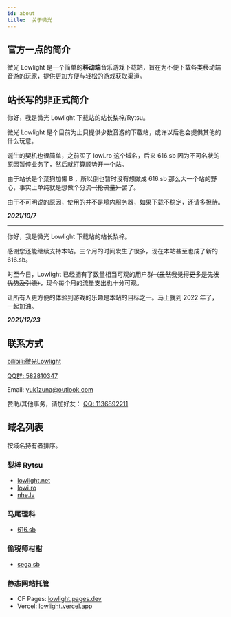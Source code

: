 ```yaml
---
id: about
title:  关于微光
---
```


## 官方一点的简介

微光 Lowlight 是一个简单的**移动端**音乐游戏下载站，旨在为不便下载各类移动端音游的玩家，提供更加方便与轻松的游戏获取渠道。


## 站长写的非正式简介

你好，我是微光 Lowlight 下载站的站长梨梓/Rytsu。

微光 Lowlight 是个目前为止只提供少数音游的下载站，或许以后也会提供其他的什么玩意。

诞生的契机也很简单，之前买了 lowi.ro 这个域名，后来 616.sb 因为不可名状的原因暂停业务了，然后就打算顺势开一个站。

由于站长是个菜狗加懒 B ，所以倒也暂时没有想做成 616.sb 那么大一个站的野心，事实上单纯就是想做个分流~~（抢流量）~~罢了。

由于不可明说的原因，使用的并不是境内服务器，如果下载不稳定，还请多担待。

***2021/10/7***

-----

你好，我是微光 Lowlight 下载站的站长梨梓。

感谢您还能继续支持本站。三个月的时间发生了很多，现在本站甚至也成了新的 616.sb。

时至今日，Lowlight 已经拥有了数量相当可观的用户群~~（虽然我觉得更多是先发优势及引流）~~，现今每个月的流量支出也十分可观。

让所有人更方便的体验到游戏的乐趣是本站的目标之一。马上就到 2022 年了，一起加油。

***2021/12/23***

## 联系方式

[bilibili:微光Lowlight](https://space.bilibili.com/319171871)

[QQ群: 582810347](https://jq.qq.com/?_wv=1027&k=WAZFYeVn)

Email: yuk1zuna@outlook.com

赞助/其他事务，请加好友： [QQ: 1136892211](tencent://message/?uin=1136892211)

## 域名列表

按域名持有者排序。

### 梨梓 Rytsu

- [lowlight.net](https://lowlight.net)
- [lowi.ro](https://lowi.ro)
- [nhe.lv](https://nhe.lv)

### 马尾理科

- [616.sb](https://616.sb)

### 偷税师柑柑

- [sega.sb](https://sega.sb)

### 静态网站托管

- CF Pages: [lowlight.pages.dev](https://lowlight.pages.dev)
- Vercel: [lowlight.vercel.app](https://lowlight.vercel.app)
